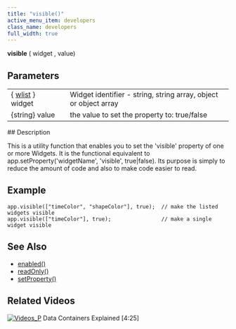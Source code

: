```yaml
---
title: "visible()"
active_menu_item: developers
class_name: developers
full_width: true
---
```



**visible** ( widget , value)

## Parameters

<table>
<tr>
<td width="166">
  { <a href="/developers/documentation/scripting-apis/client-api/objects-titbits/widget-list-parameters">wlist</a> } widget

</td>
<td width="1">
</td>
<td width="740">
Widget identifier - string, string array, object or object array

</td>
</tr>
<tr>
<td width="166">
{string} value

</td>
<td width="1">
</td>
<td width="740">
the value to set the property to: true/false

</td>
</tr>
</table>
## Description

This is a utility function that enables you to set the 'visible' property of one or more Widgets. It is the functional equivalent to app.setProperty('widgetName', 'visible', true|false). Its purpose is simply to reduce the amount of code and also to make code easier to read.

## Example

    app.visible(["timeColor", "shapeColor"], true);  // make the listed widgets visible
    app.visible(["timeColor"], true);                // make a single widget visible
        
   

## See Also

 - [enabled()](/developers/documentation/scripting-apis/client-api/widget-data-state-manipulation/enabled)
 - [readOnly()](/developers/documentation/scripting-apis/client-api/widget-data-state-manipulation/readonly)
 - [setProperty()](/developers/documentation/scripting-apis/client-api/widget-functions/setproperty)

## Related Videos

[![Videos\_P](/img/docs/videos_p.png)](http://www.youtube.com/v/TrfVkAavkOQ?autoplay=1&hd=1&fs=1&showsearch=0&rel=0&) Data Containers Explained [4:25]
